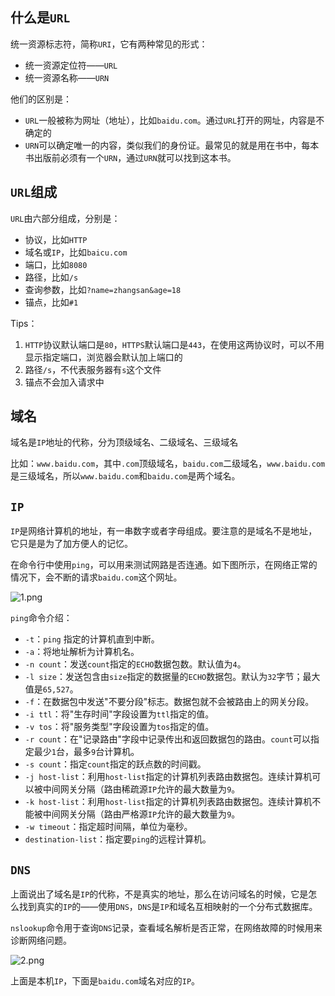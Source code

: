 ## 什么是`URL`

统一资源标志符，简称`URI`，它有两种常见的形式：

- 统一资源定位符——`URL`
- 统一资源名称——`URN`

他们的区别是：

- `URL`一般被称为网址（地址），比如`baidu.com`。通过`URL`打开的网址，内容是不确定的
- `URN`可以确定唯一的内容，类似我们的身份证。最常见的就是用在书中，每本书出版前必须有一个`URN`，通过`URN`就可以找到这本书。

## `URL`组成

`URL`由六部分组成，分别是：

- 协议，比如`HTTP`
- 域名或`IP`，比如`baicu.com`
- 端口，比如`8080`
- 路径，比如`/s`
- 查询参数，比如`?name=zhangsan&age=18`
- 锚点，比如`#1`

Tips：

1. `HTTP`协议默认端口是`80`，`HTTPS`默认端口是`443`，在使用这两协议时，可以不用显示指定端口，浏览器会默认加上端口的
2. 路径`/s`，不代表服务器有`s`这个文件
3. 锚点不会加入请求中

## 域名

域名是`IP`地址的代称，分为顶级域名、二级域名、三级域名

比如：`www.baidu.com`，其中`.com`顶级域名，`baidu.com`二级域名，`www.baidu.com`是三级域名，所以`www.baidu.com`和`baidu.com`是两个域名。

## `IP`

`IP`是网络计算机的地址，有一串数字或者字母组成。要注意的是域名不是地址，它只是是为了加方便人的记忆。

在命令行中使用`ping`，可以用来测试网路是否连通。如下图所示，在网络正常的情况下，会不断的请求`baidu.com`这个网址。

![1.png](https://i.loli.net/2019/09/13/uEhmUicsfQ39wlz.png)

`ping`命令介绍：

- `-t`：`ping` 指定的计算机直到中断。
- `-a`：将地址解析为计算机名。
- `-n count`：发送`count`指定的`ECHO`数据包数。默认值为`4`。
- `-l size`：发送包含由`size`指定的数据量的`ECHO`数据包。默认为`32`字节；最大值是`65,527`。
- `-f`：在数据包中发送"不要分段"标志。数据包就不会被路由上的网关分段。
- `-i ttl`：将"生存时间"字段设置为`ttl`指定的值。
- `-v tos`：将"服务类型"字段设置为`tos`指定的值。
- `-r count`：在"记录路由"字段中记录传出和返回数据包的路由。`count`可以指定最少`1`台，最多`9`台计算机。
- `-s count`：指定`count`指定的跃点数的时间戳。
- `-j host-list`：利用`host-list`指定的计算机列表路由数据包。连续计算机可以被中间网关分隔（路由稀疏源`IP`允许的最大数量为`9`。
- `-k host-list`：利用`host-list`指定的计算机列表路由数据包。连续计算机不能被中间网关分隔（路由严格源`IP`允许的最大数量为`9`。
- `-w timeout`：指定超时间隔，单位为毫秒。
- `destination-list`：指定要`ping`的远程计算机。

## `DNS`

上面说出了域名是`IP`的代称，不是真实的地址，那么在访问域名的时候，它是怎么找到真实的`IP`的——使用`DNS`，`DNS`是`IP`和域名互相映射的一个分布式数据库。

`nslookup`命令用于查询`DNS`记录，查看域名解析是否正常，在网络故障的时候用来诊断网络问题。

![2.png](https://i.loli.net/2019/09/13/F41MleaOoSprtPE.png)

上面是本机`IP`，下面是`baidu.com`域名对应的`IP`。
